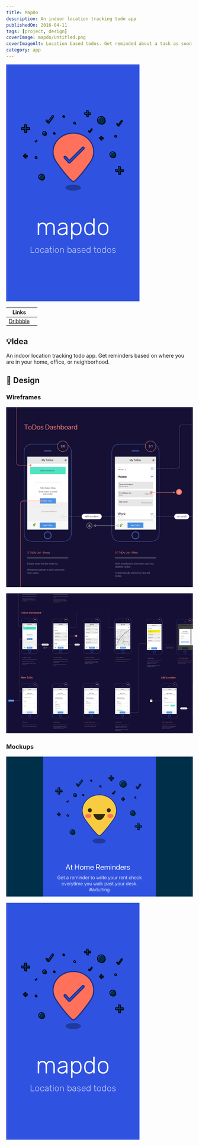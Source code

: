 ```yaml
---
title: MapDo
description: An indoor location tracking todo app
publishedOn: 2016-04-11
tags: [project, design]
coverImage: mapdo/Untitled.png
coverImageAlt: Location based todos. Get reminded about a task as soon as you enter a room.
category: app
---
```


![Untitled](mapdo/Untitled.png)

| Links | |
| ------ | ------- |
| [Dribbble](https://dribbble.com/thalida/collections/770096-mapdo) | |


## 💡Idea

An indoor location tracking todo app. Get reminders based on where you are in your home, office, or neighborhood.


## 🎨 Design


### Wireframes

![Screen Shot 2022-02-19 at 21.08.37.png](mapdo/Screen_Shot_2022-02-19_at_21.08.37.png)

![Dribbble HD.png](mapdo/Dribbble_HD.png)


### Mockups

![Dribbble HD2.png](mapdo/Dribbble_HD2.png)

![Loading.png](mapdo/Loading.png)
